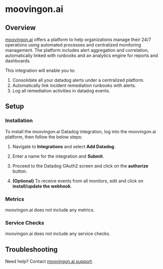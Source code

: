 # moovingon.ai

## Overview
[moovingon.ai](http://moovingon.ai/) offers a platform to help organizations manage their 24/7 operations using automated processes and centralized monitoring management. The platform includes alert aggregation and correlation, automatically linked with runbooks and an analytics engine for reports and dashboards.

This integration will enable you to:

1. Consolidate all your datadog alerts under a centralized platform.
2. Automatically link incident remediation runbooks with alerts. 
3. Log all remediation activities in datadog events. 


## Setup

### Installation

To install the moovingon.ai Datadog integration, log into the moovingon.ai platform, then follow the below steps:

1. Navigate to **Integrations** and select **Add Datadog**.

2. Enter a name for the integration and **Submit**.

3. Proceed to the Datadog OAuth2 screen and click on the **authorize** button.

4. **(Optional)** To receive events from all monitors, edit and click on **install/update the webhook**.

### Metrics

moovingon.ai does not include any metrics.

### Service Checks

moovingon.ai does not include any service checks.


## Troubleshooting

Need help? Contact [moovingon.ai support][2].

[1]: https://moovingon.ai/
[2]: support@moovingon.com

